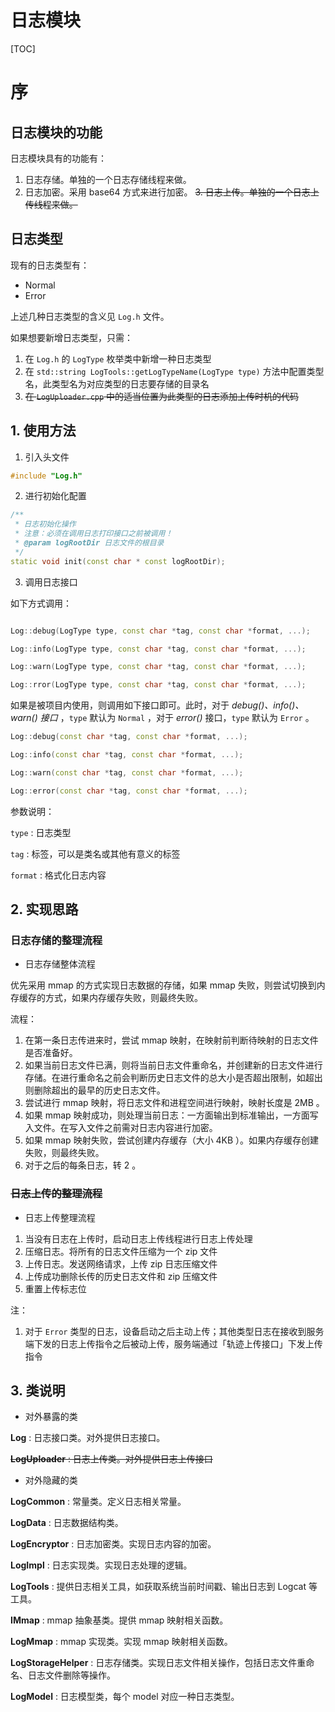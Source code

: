 # 日志模块

[TOC]


# 序


## 日志模块的功能

日志模块具有的功能有：

1. 日志存储。单独的一个日志存储线程来做。
2. 日志加密。采用 base64 方式来进行加密。
   ~~3. 日志上传。单独的一个日志上传线程来做。~~


## 日志类型

现有的日志类型有：

* Normal
* Error

上述几种日志类型的含义见 `Log.h` 文件。

如果想要新增日志类型，只需：

1. 在 `Log.h` 的 `LogType` 枚举类中新增一种日志类型
2. 在 `std::string LogTools::getLogTypeName(LogType type)` 方法中配置类型名，此类型名为对应类型的日志要存储的目录名
3. ~~在 `LogUploader.cpp` 中的适当位置为此类型的日志添加上传时机的代码~~


## 1. 使用方法


1. 引入头文件

```c++
#include "Log.h"
```

2. 进行初始化配置

```c++
/**
 * 日志初始化操作
 * 注意：必须在调用日志打印接口之前被调用！
 * @param logRootDir 日志文件的根目录
 */
static void init(const char * const logRootDir);
```

3. 调用日志接口

如下方式调用：

```c++

Log::debug(LogType type, const char *tag, const char *format, ...);

Log::info(LogType type, const char *tag, const char *format, ...);

Log::warn(LogType type, const char *tag, const char *format, ...);

Log::rror(LogType type, const char *tag, const char *format, ...);
```

如果是被项目内使用，则调用如下接口即可。此时，对于 *debug()、info()、warn() 接口* ，`type` 默认为 `Normal` ，对于 *error()* 接口，`type` 默认为 `Error` 。

```c++
Log::debug(const char *tag, const char *format, ...);

Log::info(const char *tag, const char *format, ...);

Log::warn(const char *tag, const char *format, ...);

Log::error(const char *tag, const char *format, ...);
```


参数说明：

`type` : 日志类型

`tag` : 标签，可以是类名或其他有意义的标签

`format` : 格式化日志内容


## 2. 实现思路


### 日志存储的整理流程


* 日志存储整体流程

优先采用 mmap 的方式实现日志数据的存储，如果 mmap 失败，则尝试切换到内存缓存的方式，如果内存缓存失败，则最终失败。

流程：

1. 在第一条日志传进来时，尝试 mmap 映射，在映射前判断待映射的日志文件是否准备好。
2. 如果当前日志文件已满，则将当前日志文件重命名，并创建新的日志文件进行存储。在进行重命名之前会判断历史日志文件的总大小是否超出限制，如超出则删除超出的最早的历史日志文件。
3. 尝试进行 mmap 映射，将日志文件和进程空间进行映射，映射长度是 2MB 。
4. 如果 mmap 映射成功，则处理当前日志：一方面输出到标准输出，一方面写入文件。在写入文件之前需对日志内容进行加密。
5. 如果 mmap 映射失败，尝试创建内存缓存（大小 4KB ）。如果内存缓存创建失败，则最终失败。
6. 对于之后的每条日志，转 2 。


### ~~日志上传的整理流程~~

* 日志上传整理流程

1. 当没有日志在上传时，启动日志上传线程进行日志上传处理
2. 压缩日志。将所有的日志文件压缩为一个 zip 文件
3. 上传日志。发送网络请求，上传 zip 日志压缩文件
4. 上传成功删除长传的历史日志文件和 zip 压缩文件
5. 重置上传标志位

注：

1. 对于 `Error` 类型的日志，设备启动之后主动上传；其他类型日志在接收到服务端下发的日志上传指令之后被动上传，服务端通过「轨迹上传接口」下发上传指令



## 3. 类说明


* 对外暴露的类

**Log** : 日志接口类。对外提供日志接口。

~~**LogUploader** : 日志上传类。对外提供日志上传接口~~


* 对外隐藏的类

**LogCommon** : 常量类。定义日志相关常量。

**LogData** : 日志数据结构类。

**LogEncryptor** : 日志加密类。实现日志内容的加密。

**LogImpl** : 日志实现类。实现日志处理的逻辑。

**LogTools** : 提供日志相关工具，如获取系统当前时间戳、输出日志到 Logcat 等工具。

**IMmap** : mmap 抽象基类。提供 mmap 映射相关函数。

**LogMmap** : mmap 实现类。实现 mmap 映射相关函数。

**LogStorageHelper** : 日志存储类。实现日志文件相关操作，包括日志文件重命名、日志文件删除等操作。

**LogModel** : 日志模型类，每个 model 对应一种日志类型。